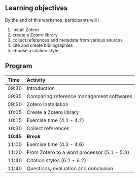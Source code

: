 ## Learning objectives

By the end of this workshop, participants will : 

1. install Zotero
2. create a Zotero library
3. collect references and metadata from various sources
4. cite and create bibliographies
5. choose a citation style

## Program

| Time | Activity | 
| :------- | :---- | 
| 09:30 | Introduction | 
| 09:35 | Comparing reference management softwares | 
| 09:50 | Zotero Installation |
| 10:05 | Create a Zotero library |
| 10:15 | Exercise time (4.1 - 4.2)|
| 10:30 | Collect references |
| **10:45** | **Break**|
| 11:00 | Exercise time (4.3 - 4.6) |
| 11:20 | From Zotero to a word processor (5.1 - 5.3) |
| 11:40 | Citation styles (6.1 - 6.2) |
| 11:40 | Questions, evaluation and conclusion |

